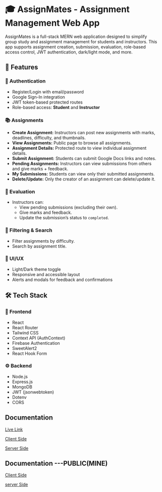 # 🎓 AssignMates - Assignment Management Web App
AssignMates is a full-stack MERN web application designed to simplify group study and assignment management for students and instructors. This app supports assignment creation, submission, evaluation, role-based access control, JWT authentication, dark/light mode, and more.
## 🚀 Features

### 👤 Authentication
- Register/Login with email/password
- Google Sign-In integration
- JWT token-based protected routes
- Role-based access: **Student** and **Instructor**

### 📚 Assignments
- **Create Assignment:** Instructors can post new assignments with marks, deadlines, difficulty, and thumbnails.
- **View Assignments:** Public page to browse all assignments.
- **Assignment Details:** Protected route to view individual assignment details.
- **Submit Assignment:** Students can submit Google Docs links and notes.
- **Pending Assignments:** Instructors can view submissions from others and give marks + feedback.
- **My Submissions:** Students can view only their submitted assignments.
- **Delete/Update:** Only the creator of an assignment can delete/update it.

### 📝 Evaluation
- Instructors can:
  - View pending submissions (excluding their own).
  - Give marks and feedback.
  - Update the submission’s status to `completed`.

### 🎯 Filtering & Search
- Filter assignments by difficulty.
- Search by assignment title.

### 🌙 UI/UX
- Light/Dark theme toggle
- Responsive and accessible layout
- Alerts and modals for feedback and confirmations

## 🛠️ Tech Stack

### 🔧 Frontend
- React
- React Router
- Tailwind CSS
- Context API (AuthContext)
- Firebase Authentication
- SweetAlert2
- React Hook Form

### ⚙️ Backend
- Node.js
- Express.js
- MongoDB
- JWT (jsonwebtoken)
- Dotenv
- CORS

## Documentation 
[Live Link](https://my-online-assignment-project.web.app) 

[Client Side](https://github.com/Programming-Hero-Web-Course4/b11a11-client-side-AmenaGithub678)

[Server Side](https://github.com/Programming-Hero-Web-Course4/b11a11-server-side-AmenaGithub678)


## Documentation ---PUBLIC(MINE)

[Client Side](https://github.com/AmenaGithub678/assignment-management-client-repo)

[server Side](https://github.com/AmenaGithub678/assignment-management-server-side-repo)





